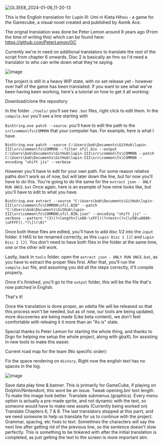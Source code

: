 
![GL3EE8_2024-01-06_11-20-13](https://github.com/radianthero/lupin-III/assets/90285213/c4c42f74-1026-4f51-8ef7-81f572417eaa)

This is the English translation for Lupin III: Umi ni Kieta Hihou - a game for the Gamecube, a visual novel created and published by Asmik Ace.

The orignal translation was done be Peter Lemon around 8 years ago (From the time of writing this) which can be found here: https://github.com/PeterLemon/GC

Currently we're in need on additional translators to translate the rest of the script from chapter 6 onwards. Disc 2 is basically an fmv so I'd need a translator to who can write down what they're saying.


![image](https://github.com/radianthero/lupin-III/assets/90285213/f1fa0723-183f-44c3-ad59-b561784078a0)


The project is still in a heavy WiP state, with no set release yet - however over half of the game has been translated. If you want to see what we've been having been working, here's a tutorial on how to get it all working:


Download/clone the repository

In the folder `./tools/` you'll see two `.bat` files, right click to edit them. In the `compile.bat` you'll see a line starting with

`BinString.exe patch --source`. you'll have to edit the path to the `src\common\fs\COMMON` that your computer has. For example, here is what I have

`BinString.exe patch --source C:\Users\bob\Documents\GitHub\lupin-III\src\common\fs\COMMON --filter sfil.bin --output C:\Users\bob\Documents\GitHub\lupin-III\src\common\fs\COMMON --patch C:\Users\bob\Documents\GitHub\lupin-III\src\common\fs\COMMON --encoding "shift jis" --verbose` 

However you'll have to edit for your own path. For some reason relative paths don't work as of now, but will later down the line, but for now you'll have to do this. You're going to do the same for the `extract json - ONLY RUN ONCE.bat` Once again, here is an example of how mine looks like, but you'll have to edit to what you have.

`BinString.exe extract --source "C:\Users\bob\Documents\GitHub\lupin-III\src\common\fs\COMMON\sfil.BIN" --patch "C:\Users\bob\Documents\GitHub\lupin-III\src\common\fs\COMMON\sfil.BIN.json" --encoding "shift jis" --verbose --pattern "(3)(?<length>[\x08-\xFF])(?<text>(?=[\x5B\u0080-\uFFFF]).*?\])(\0)"`

Once both these files are edited, you'll have to add disc 1/2 into the `input` folder. it HAS to be renamed correctly, as this `Lupin Disc 1 [J]` and `Lupin Disc 2 [J]`. You don't need to have both files in the folder at the same time, one or the other will work. 

Lastly, back in `tools` folder, open the `extract json - ONLY RUN ONCE.bat`, as you have to extract the proper files first. After that, you'll run the `compile.bat` file, and assuming you did all the steps correctly, it'll compile properly.

Once it's finished, you'll go to the `output` folder, this will be the file that's now patched in English. 

That's it! 

Once the translation is done proper, an xdelta file will be released so that this process won't be needed, but as of now, our tools are being updated, more discoveries are being made (Like beta content), we don't feel comfortable with releaing it it more than an "As is" state.

Special thanks to Peter Lemon for starting the whole thing, and thanks to Drgn for helping me setup the whole project, along with gbaXL for assisting in new tools to make this easier.



Current road map for the team (No specific order):

Fix the space rendering on `History`. Right now the english text has no spaces in the log.

![image](https://github.com/radianthero/lupin-III/assets/90285213/9c1c2fd5-c8a1-4d13-a820-79f850f83afb)

Save data play time & banner. This is primarily for GameCube, if playing on Dolphin/Nintendont, this wont be an issue.
Tweak opening.bnr text length. To make the image look better.
Translate submenus (graphics). Every menu option is actually a pre-made sprite, and not dynamic with the text, so someone would have to make new assets (Currently being worked on)
Translate Chapters 6, 7 & 8. The last translators stopped at this parrt, and we need someone to help us translate for us to continue with the project.
Grammar, spacing, etc fixes to text. Sometimes the characters will say the next line after getting rid of the previous line, so the sentence doesn't slow perfectly. This is something to be tinkered with after the initial translation is completed, as just getting the text to the screen is more important atm.
